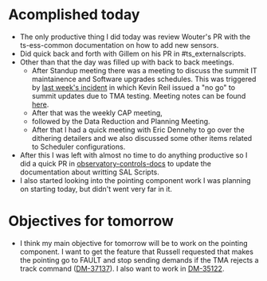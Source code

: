 # Acomplished today

* The only productive thing I did today was review Wouter's PR with the ts-ess-common documentation on how to add new sensors.
* Did quick back and forth with Gillem on his PR in #ts_externalscripts.
* Other than that the day was filled up with back to back meetings.
	* After Standup meeting there was a meeting to discuss the summit IT maintainence and Software upgrades schedules. This was triggered by [last week's incident](https://lsstc.slack.com/archives/C2QFVCGLV/p1677770683489459) in which Kevin Reil issued a "no go" to summit updates due to TMA testing. Meeting notes can be found [here](https://confluence.lsstcorp.org/x/w5HDD).
	* After that was the weekly CAP meeting,
	* followed by the Data Reduction and Planning Meeting.
	* After that I had a quick meeting with Eric Dennehy to go over the dithering detailers and we also discussed some other items related to Scheduler configurations.
* After this I was left with almost no time to do anything productive so I did a quick PR in [observatory-controls-docs](https://github.com/lsst-ts/observatory-controls-docs) to update the documentation about writting SAL Scripts.
* I also started looking into the pointing component work I was planning on starting today, but didn't went very far in it.

# Objectives for tomorrow

* I think my main objective for tomorrow will be to work on the pointing component. I want to get the feature that Russell requested that makes the pointing go to FAULT and stop sending demands if the TMA rejects a track command ([DM-37137](https://jira.lsstcorp.org/browse/DM-37137)).  I also want to work in [DM-35122](https://jira.lsstcorp.org/browse/DM-35122).